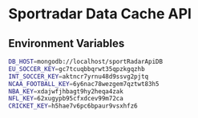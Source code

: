 # Sportradar Data Cache API

## Environment Variables

```bash
DB_HOST=mongodb://localhost/sportRadarApiDB
EU_SOCCER_KEY=gc7tcuqbbqrwt35qpzkgqzhb
INT_SOCCER_KEY=aktncr7yrnu48d9ssvg2pjtq
NCAA_FOOTBALL_KEY=6y6nac78wezgem7qztwt83h5
NBA_KEY=xdajwfjhbagt9hy2heqa4zak
NFL_KEY=62xugypb95cfxdcev99m72ca
CRICKET_KEY=h5hae7v6pc6bpaur9vsxhfz6
```
